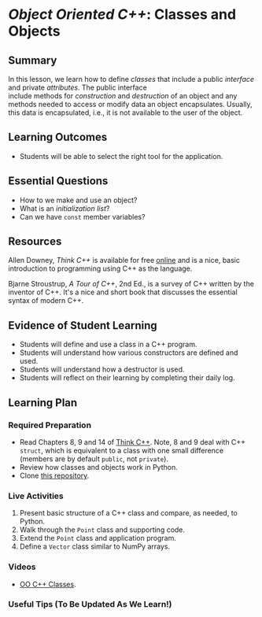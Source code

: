 <!--
This "lecture" or "lesson" template is adapted from the one provided here:
 http://www.buffalo.edu/ubcei/enhance/teaching/lesson-planning.html
Although the page produced from this is learner-facing, some of the
lesson plan structure
-->

# *Object Oriented C++*: Classes and Objects                

## Summary

<!--
Short description of the lesson.
-->

In this lesson, we learn how to define *classes* that include
a public *interface* and private *attributes*.  The public interface  
include methods for *construction* and *destruction* of an
object and any methods needed to access or modify data an object
encapsulates.  Usually, this data is encapsulated, i.e., it is
not available to the user of the object.  

<!--
********* STAGE 1 - DESIRED RESULTS ********************************************
-->

## Learning Outcomes

<!--
      What course goals or outcomes will this lesson address?
-->

 - Students will be able to select the right tool for the application.



## Essential Questions

<!--
      What question(s) will your students be able to answer by the end of
      instruction?
-->

 - How to we make and use an object?  
 - What is an *initialization list*?
 - Can we have `const` member variables?

## Resources

<!--
      What resources can be made available to your student to support their
      active learning?
      What formats are best suited to complement your course material?
-->

Allen Downey, *Think C++* is available for
free [online](http://greenteapress.com/thinkcpp/thinkCScpp.pdf) and is a nice,
basic introduction to programming using C++ as the language.


Bjarne Stroustrup, *A Tour of C++*, 2nd Ed., is a survey of C++ written by
the inventor of C++.  It's a nice and short book that discusses the
essential syntax of modern C++.

<!--
********* STAGE 2 - ASSESSMENT EVIDENCE ****************************************
-->

##  Evidence of Student Learning

<!--
      How will you assess students’ prior knowledge?
      What criteria will be used to assess student performance?
      What evidence will be collected to demonstrate achievement?
      How will students reflect and self-assess their learning?
-->

  - Students will define and use a class in a C++ program.
  - Students will understand how various constructors are defined
    and used.
  - Students will understand how a destructor is used.
  - Students will reflect on their learning by completing their daily log.

<!--
********* STAGE 3 - LEARNING PLAN ****************************************
-->


## Learning Plan

<!--
List the steps in chronological order to create a timeline of what
will occur in your lesson.

Consider how each of the components below will be included in your
lesson if applicable:

   - Anticipatory Sets/Hooks
       * How will you introduce the material and capture their attention?
   - Teacher Modeling
       * What instructional content and techniques will be incorporated
         into this lesson?
   - Guided Practice
       * How will you scaffold information for your students?
       * How will collaborative learning be used?
   - Learning Activities
       * How will students actively engage with the material?
       * How will students work towards achievement of the learning outcomes?
   - Independent Practice
       * How will students show evidence of learning?
   - Reflection
       * What have you learned about your teaching and content covered in this unit?
       * What changes or adjustments could you make?
       * What were the strongest features of your unit?
       * What are your overall reflections in the course to this point?
   - Conclusion and Preview
       * What should students take away from this lesson?
       * What will happen next? Why?
-->

### Required Preparation

  - Read Chapters 8, 9 and 14 of [Think C++]().
    Note, 8 and 9 deal with C++ `struct`, which is equivalent to a class
    with one small difference (members are by default `public`, not `private`).
  - Review how classes and objects work in Python.
  - Clone [this repository](https://github.com/me701/cpp_classes).

### Live Activities

  1. Present basic structure of a C++ class and compare, as needed, to Python.
  2. Walk through the `Point` class and supporting code.  
  3. Extend the `Point` class and application program.
  4. Define a `Vector` class similar to NumPy arrays.

### Videos

- [OO C++ Classes](tbd).



### Useful Tips (To Be Updated As We Learn!)


<!--  

NOTES  




-->
